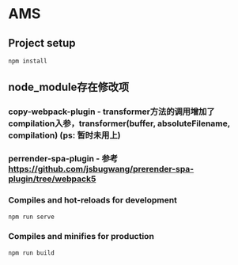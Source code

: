 # AMS

## Project setup
```
npm install
```

## node_module存在修改项

### copy-webpack-plugin - transformer方法的调用增加了compilation入参，transformer(buffer, absoluteFilename, compilation) (ps: 暂时未用上)
### perrender-spa-plugin - 参考 https://github.com/jsbugwang/prerender-spa-plugin/tree/webpack5

### Compiles and hot-reloads for development
```
npm run serve
```

### Compiles and minifies for production
```
npm run build
```
